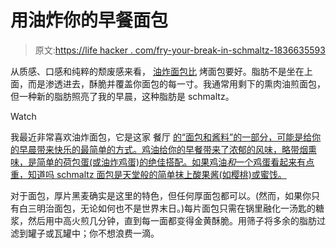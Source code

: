 # 用油炸你的早餐面包

> 原文:[https://life hacker . com/fry-your-break-in-schmaltz-1836635593](https://lifehacker.com/fry-your-breakfast-bread-in-schmaltz-1836635593)

从质感、口感和纯粹的颓废感来看， [油炸面包比](https://lifehacker.com/fried-bread-is-better-than-toast-1827629232) 烤面包要好。脂肪不是坐在上面，而是渗透进去，酥脆并覆盖你面包的每一寸。我通常用剩下的熏肉油煎面包，但一种新的脂肪照亮了我的早晨，这种脂肪是 schmaltz。

Watch

我最近非常喜欢油炸面包，它是这家 餐厅 [的“面包和酱料”的一部分，可能是给你的早晨带来快乐的最简单的方式。鸡油给你的早餐带来了浓郁的风味，略带烟熏味，是简单的荷包蛋(或油炸鸡蛋)的绝佳搭配。如果鸡油*和*一个鸡蛋看起来有点重，知道吗 schmaltz 面包是天堂般的简单抹上酸果酱(如樱桃)或蜜饯。](http://www.abefisherphilly.com)

对于面包，厚片黑麦确实是这里的特色，但任何厚面包都可以。(然而，如果你只有白三明治面包，无论如何也不是世界末日。)每片面包只需在锅里融化一汤匙的糖浆，然后用中高火煎几分钟，直到每一面都变得金黄酥脆。用筛子将多余的脂肪过滤到罐子或瓦罐中；你不想浪费一滴。